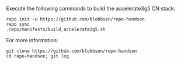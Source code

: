 Execute the following commands to build the accelerate3g5 CN stack:

```    
repo init -u https://github.com/blobbsen/repo-handson
repo sync
.repo/manifests/build_accelerate3g5.sh
```

For more information:

```
git clone https://github.com/blobbsen/repo-handson
cd repo-handson; git log
```    
   

